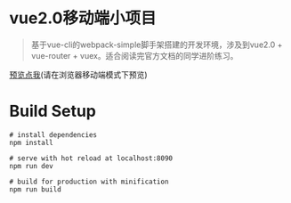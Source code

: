 # vue2.0移动端小项目

> 基于vue-cli的webpack-simple脚手架搭建的开发环境，涉及到vue2.0 + vue-router + vuex。适合阅读完官方文档的同学进阶练习。


[预览点我](https://hicefire.github.io/vue-exercise-app)(请在浏览器移动端模式下预览)

# Build Setup

```
# install dependencies
npm install

# serve with hot reload at localhost:8090
npm run dev

# build for production with minification
npm run build
```
